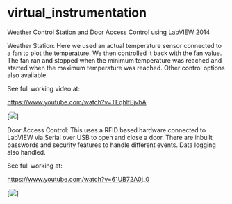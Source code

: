 # virtual_instrumentation
Weather Control Station and Door Access Control using LabVIEW 2014

Weather Station:
Here we used an actual temperature sensor connected to a fan to plot the temperature. We then controlled it back with the fan value. The fan ran and stopped when the minimum temperature was reached and started when the maximum temperature was reached. Other control options also available.

See full working video at:

https://www.youtube.com/watch?v=TEqhlfEjvhA

[![](https://img.youtube.com/vi/TEqhlfEjvhA/0.jpg)]


Door Access Control:
This uses a RFID based hardware connected to LabVIEW via Serial over USB to open and close a door. There are inbuilt passwords and security features to handle different events. Data logging also handled.

See full working at:

https://www.youtube.com/watch?v=61UB72A0j_0

[![](https://img.youtube.com/vi/61UB72A0j_0/0.jpg)]

